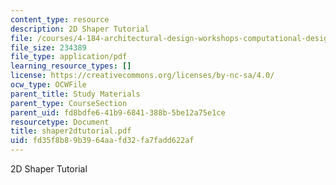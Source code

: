 ```yaml
---
content_type: resource
description: 2D Shaper Tutorial
file: /courses/4-184-architectural-design-workshops-computational-design-for-housing-spring-2002/fd35f8b89b3964aafd32fa7fadd622af_shaper2dtutorial.pdf
file_size: 234389
file_type: application/pdf
learning_resource_types: []
license: https://creativecommons.org/licenses/by-nc-sa/4.0/
ocw_type: OCWFile
parent_title: Study Materials
parent_type: CourseSection
parent_uid: fd8bdfe6-41b9-6841-388b-5be12a75e1ce
resourcetype: Document
title: shaper2dtutorial.pdf
uid: fd35f8b8-9b39-64aa-fd32-fa7fadd622af
---
```

2D Shaper Tutorial